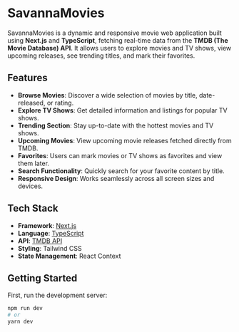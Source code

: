 #  SavannaMovies

SavannaMovies is a dynamic and responsive movie web application built using **Next.js** and **TypeScript**, fetching real-time data from the **TMDB (The Movie Database) API**. It allows users to explore movies and TV shows, view upcoming releases, see trending titles, and mark their favorites.

##  Features

- **Browse Movies**: Discover a wide selection of movies by title, date-released, or rating.
- **Explore TV Shows**: Get detailed information and listings for popular TV shows.
- **Trending Section**: Stay up-to-date with the hottest movies and TV shows.
- **Upcoming Movies**: View upcoming movie releases fetched directly from TMDB.
- **Favorites**: Users can mark movies or TV shows as favorites and view them later.
- **Search Functionality**: Quickly search for your favorite content by title.
- **Responsive Design**: Works seamlessly across all screen sizes and devices.

## Tech Stack

- **Framework**: [Next.js](https://nextjs.org/)
- **Language**: [TypeScript](https://www.typescriptlang.org/)
- **API**: [TMDB API](https://developer.themoviedb.org/docs)
- **Styling**: Tailwind CSS 
- **State Management**: React Context



## Getting Started

First, run the development server:

```bash
npm run dev
# or
yarn dev
```